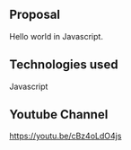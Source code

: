 
Proposal
-----------------------------------------------------------------------------------------
Hello world in Javascript.

Technologies used
-----------------------------------------------------------------------------------------
Javascript

Youtube Channel
-----------------------------------------------------------------------------------------
https://youtu.be/cBz4oLdO4js
